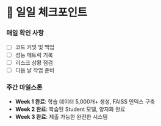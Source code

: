 # 🔄 일일 체크포인트

### 매일 확인 사항
- [ ] 코드 커밋 및 백업
- [ ] 성능 메트릭 기록
- [ ] 리스크 상황 점검
- [ ] 다음 날 작업 준비

### 주간 마일스톤
- **Week 1 완료**: 학습 데이터 5,000개+ 생성, FAISS 인덱스 구축
- **Week 2 완료**: 학습된 Student 모델, 양자화 완료
- **Week 3 완료**: 제출 가능한 완전한 시스템

